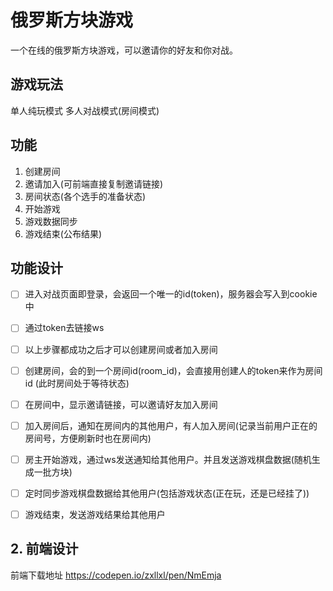 # 俄罗斯方块游戏

一个在线的俄罗斯方块游戏，可以邀请你的好友和你对战。

## 游戏玩法

单人纯玩模式
多人对战模式(房间模式)

## 功能

1. 创建房间
2. 邀请加入(可前端直接复制邀请链接)
3. 房间状态(各个选手的准备状态)
4. 开始游戏
5. 游戏数据同步
6. 游戏结束(公布结果)

## 功能设计

- [ ] 进入对战页面即登录，会返回一个唯一的id(token)，服务器会写入到cookie中
- [ ] 通过token去链接ws
- [ ] 以上步骤都成功之后才可以创建房间或者加入房间
- [ ] 创建房间，会的到一个房间id(room_id)，会直接用创建人的token来作为房间id (此时房间处于等待状态)
- [ ] 在房间中，显示邀请链接，可以邀请好友加入房间
- [ ] 加入房间后，通知在房间内的其他用户，有人加入房间(记录当前用户正在的房间号，方便刷新时也在房间内)
- [ ] 房主开始游戏，通过ws发送通知给其他用户。并且发送游戏棋盘数据(随机生成一批方块)
- [ ] 定时同步游戏棋盘数据给其他用户(包括游戏状态(正在玩，还是已经挂了))
- [ ] 游戏结束，发送游戏结果给其他用户


## 2. 前端设计

前端下载地址
https://codepen.io/zxllxl/pen/NmEmja


